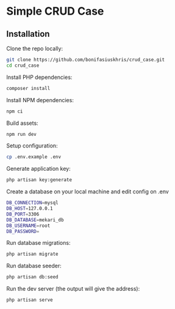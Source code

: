 # Simple CRUD Case 

## Installation

Clone the repo locally:

```sh
git clone https://github.com/bonifasiuskhris/crud_case.git
cd crud_case
```

Install PHP dependencies:

```sh
composer install
```

Install NPM dependencies:

```sh
npm ci
```

Build assets:

```sh
npm run dev
```

Setup configuration:

```sh
cp .env.example .env
```

Generate application key:

```sh
php artisan key:generate
```

Create a database on your local machine and edit config on .env

```sh
DB_CONNECTION=mysql
DB_HOST=127.0.0.1
DB_PORT=3306
DB_DATABASE=mekari_db
DB_USERNAME=root
DB_PASSWORD=
```

Run database migrations:

```sh
php artisan migrate
```

Run database seeder:

```sh
php artisan db:seed
```

Run the dev server (the output will give the address):

```sh
php artisan serve
```
